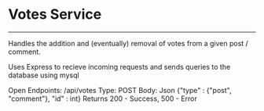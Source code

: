 # Votes Service

---

Handles the addition and (eventually) removal of votes from a given post / comment. 

Uses Express to recieve incoming requests and sends queries to the database using mysql

Open Endpoints: /api/votes
Type: POST
Body: Json {"type" : {"post", "comment"}, "id" : int}
Returns 200 - Success, 500 - Error
